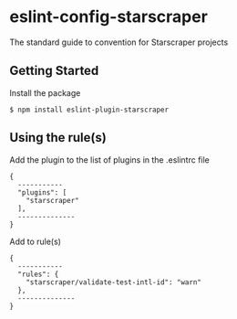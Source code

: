 # eslint-config-starscraper

The standard guide to convention for Starscraper projects

## Getting Started

Install the package

`$ npm install eslint-plugin-starscraper`

## Using the rule(s)

Add the plugin to the list of plugins in the .eslintrc file

```
{
  -----------
  "plugins": [
    "starscraper"
  ],
  --------------
}
```

Add to rule(s)

```
{
  -----------
  "rules": {
    "starscraper/validate-test-intl-id": "warn"
  },
  --------------
}
```
